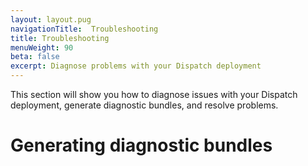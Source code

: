 ```yaml
---
layout: layout.pug
navigationTitle:  Troubleshooting
title: Troubleshooting
menuWeight: 90
beta: false
excerpt: Diagnose problems with your Dispatch deployment
---
```

This section will show you how to diagnose issues with your Dispatch deployment, generate diagnostic bundles, and resolve problems.

# Generating diagnostic bundles
